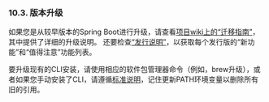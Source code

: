 ### 10.3. 版本升级

如果您是从较早版本的Spring Boot进行升级，请查看[项目wiki上的“迁移指南”](https://github.com/spring-projects/spring-boot/wiki/Spring-Boot-2.0-Migration-Guide)，其中提供了详细的升级说明。 还要检查[“发行说明”](https://github.com/spring-projects/spring-boot/wiki)，以获取每个发行版的“新功能”和“值得注意”功能列表。

要升级现有的CLI安装，请使用相应的软件包管理器命令（例如，brew升级），或者如果您手动安装了CLI，请遵循[标准说明](10.2.1.md)，记住更新PATH环境变量以删除所有旧的引用。
